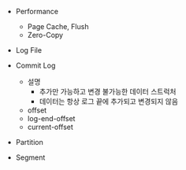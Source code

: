 
* Performance
  * Page Cache, Flush
  * Zero-Copy

* Log File

* Commit Log
  * 설명
    * 추가만 가능하고 변경 불가능한 데이터 스트럭처
    * 데이터는 항상 로그 끝에 추가되고 변경되지 않음
  * offset
  * log-end-offset
  * current-offset

* Partition

* Segment



